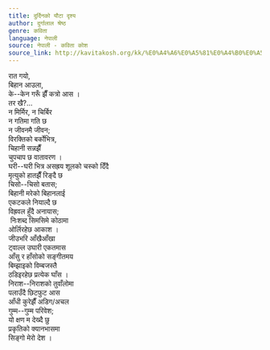 ```yaml
---
title: दुर्दिनको यौटा दृश्य
author: दुर्गालाल श्रेष्ठ
genre: कविता
language: नेपाली
source: नेपाली - कविता कोश
source_link: http://kavitakosh.org/kk/%E0%A4%A6%E0%A5%81%E0%A4%B0%E0%A5%8D%E0%A4%97%E0%A4%BE%E0%A4%B2%E0%A4%BE%E0%A4%B2_%E0%A4%B6%E0%A5%8D%E0%A4%B0%E0%A5%87%E0%A4%B7%E0%A5%8D%E0%A4%A0
---
```


रात गयो,  
बिहान आउला,  
के--केन गरूँ झैँ कत्रो आस ।  
तर खै?...  
न मिर्मिर, न चिर्बिर  
न गतिमा गति छ  
न जीवनमै जीवन;  
विरक्तिको बर्कोभित्र,  
चिहानी सन्नझैँ  
चुपचाप छ वातावरण ।  
घरी--घरी भित्र असह्रय शूलको चस्को दिँदै  
मृत्युको हातझैँ रिङ्दै छ  
चिसो--चिसो बतास;  
बिहानी मरेको बिहानलाई  
एकटकले नियाल्दै छ  
विह्रवल हुँदै अनायास;  
 निःशब्द सिमसिमे कोठामा  
ओर्लिरहेछ आकाश ।  
जीउभरि आँखैआँखा  
ट्वाल्ल उघारी एकतमास  
आँसु र हाँसोको सङ्गीतमय  
बिम्झाइको विम्बजस्तै  
ठडिइरहेछ प्रत्येक घाँस ।  
निराश--निराशको तुवाँलोमा  
पलाउँदै छिटफुट आस  
आँधी कुरेझैँ अडिग/अचल  
गुम्म--गुम्म परिवेश;  
यो क्षण म देख्दै छु  
प्रकृतिको क्यानभासमा  
सिङ्गो मेरो देश ।

